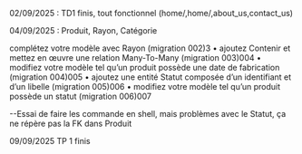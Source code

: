 02/09/2025 : 
TD1 finis, tout fonctionnel (home/,home/<param>,about_us,contact_us)

04/09/2025 : 
Produit, Rayon, Catégorie

complétez votre modèle avec Rayon (migration 002)3
• ajoutez Contenir et mettez en œuvre une relation Many-To-Many (migration 003)004
• modifiez votre modèle tel qu’un produit possède une date de fabrication (migration 004)005
• ajoutez une entité Statut composée d’un identifiant et d’un libelle (migration 005)006
• modifiez votre modèle tel qu’un produit possède un statut (migration 006)007

--Essai de faire les commande en shell, mais problèmes avec le Statut, ça ne répère pas la FK dans Produit

09/09/2025
TP 1 finis
